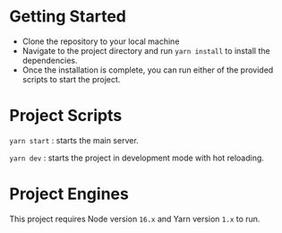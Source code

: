 # Getting Started

-  Clone the repository to your local machine
-  Navigate to the project directory and run `yarn install` to install the dependencies.
-  Once the installation is complete, you can run either of the provided scripts to start the project.

# Project Scripts

`yarn start` : starts the main server.

`yarn dev` : starts the project in development mode with hot reloading.

# Project Engines

This project requires Node version `16.x` and Yarn version `1.x` to run.

